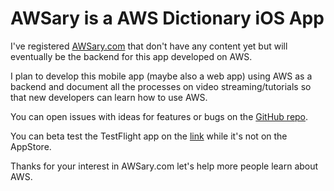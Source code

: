 # AWSary is a AWS Dictionary iOS App

I've registered [AWSary.com](https://AWSary.com) that don't have any content yet but will eventually be the backend for this app developed on AWS.

I plan to develop this mobile app (maybe also a web app) using AWS as a backend and document all the processes on video streaming/tutorials so that new developers can learn how to use AWS.

You can open issues with ideas for features or bugs on the [GitHub repo](https://github.com/tigpt/awsary-ios).

You can beta test the TestFlight app on the [link](TODO) while it's not on the AppStore.

Thanks for your interest in AWSary.com let's help more people learn about AWS.